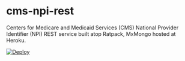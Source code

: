 # cms-npi-rest
Centers for Medicare and Medicaid Services (CMS) National Provider Identifier (NPI) REST service built atop Ratpack, MxMongo hosted at Heroku.

[![Deploy](https://www.herokucdn.com/deploy/button.png)](https://heroku.com/deploy?template=https://github.com/joshdurbin/cms-npi-rest)  
